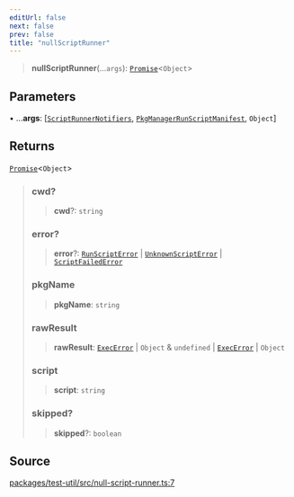 ```yaml
---
editUrl: false
next: false
prev: false
title: "nullScriptRunner"
---
```


> **nullScriptRunner**(...`args`): [`Promise`]( https://developer.mozilla.org/docs/Web/JavaScript/Reference/Global_Objects/Promise )\<`Object`\>

## Parameters

• ...**args**: [[`ScriptRunnerNotifiers`](/api/midnight-smoker/midnight-smoker/script-runner/interfaces/scriptrunnernotifiers/), [`PkgManagerRunScriptManifest`](/api/midnight-smoker/midnight-smoker/pkg-manager/interfaces/pkgmanagerrunscriptmanifest/), `Object`]

## Returns

[`Promise`]( https://developer.mozilla.org/docs/Web/JavaScript/Reference/Global_Objects/Promise )\<`Object`\>

> ### cwd?
>
> > **cwd**?: `string`
>
> ### error?
>
> > **error**?: [`RunScriptError`](/api/midnight-smoker/midnight-smoker/pkg-manager/namespaces/errors/classes/runscripterror/) \| [`UnknownScriptError`](/api/midnight-smoker/midnight-smoker/pkg-manager/namespaces/errors/classes/unknownscripterror/) \| [`ScriptFailedError`](/api/midnight-smoker/midnight-smoker/pkg-manager/namespaces/errors/classes/scriptfailederror/)
>
> ### pkgName
>
> > **pkgName**: `string`
>
> ### rawResult
>
> > **rawResult**: [`ExecError`](/api/midnight-smoker/midnight-smoker/executor/classes/execerror/) \| `Object` & `undefined` \| [`ExecError`](/api/midnight-smoker/midnight-smoker/executor/classes/execerror/) \| `Object`
>
> ### script
>
> > **script**: `string`
>
> ### skipped?
>
> > **skipped**?: `boolean`
>

## Source

[packages/test-util/src/null-script-runner.ts:7](https://github.com/boneskull/midnight-smoker/blob/417858b/packages/test-util/src/null-script-runner.ts#L7)
